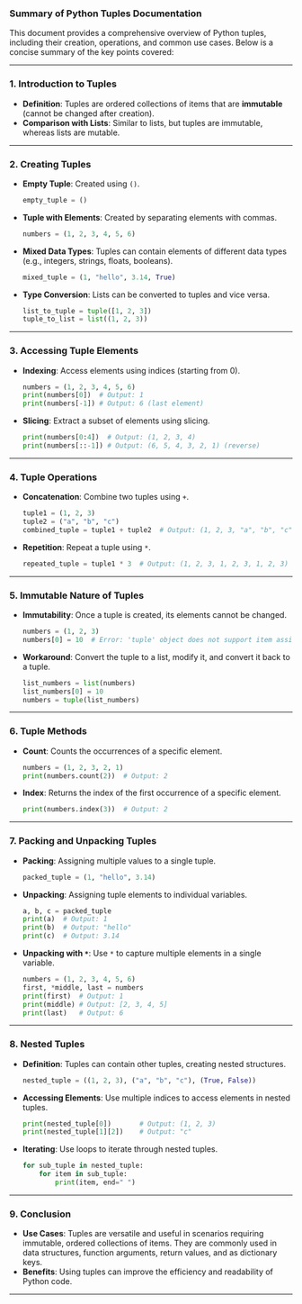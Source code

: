 ### Summary of Python Tuples Documentation

This document provides a comprehensive overview of Python tuples, including their creation, operations, and common use cases. Below is a concise summary of the key points covered:

---

### **1. Introduction to Tuples**
- **Definition**: Tuples are ordered collections of items that are **immutable** (cannot be changed after creation).
- **Comparison with Lists**: Similar to lists, but tuples are immutable, whereas lists are mutable.

---

### **2. Creating Tuples**
- **Empty Tuple**: Created using `()`.
  ```python
  empty_tuple = ()
  ```
- **Tuple with Elements**: Created by separating elements with commas.
  ```python
  numbers = (1, 2, 3, 4, 5, 6)
  ```
- **Mixed Data Types**: Tuples can contain elements of different data types (e.g., integers, strings, floats, booleans).
  ```python
  mixed_tuple = (1, "hello", 3.14, True)
  ```
- **Type Conversion**: Lists can be converted to tuples and vice versa.
  ```python
  list_to_tuple = tuple([1, 2, 3])
  tuple_to_list = list((1, 2, 3))
  ```

---

### **3. Accessing Tuple Elements**
- **Indexing**: Access elements using indices (starting from 0).
  ```python
  numbers = (1, 2, 3, 4, 5, 6)
  print(numbers[0])  # Output: 1
  print(numbers[-1]) # Output: 6 (last element)
  ```
- **Slicing**: Extract a subset of elements using slicing.
  ```python
  print(numbers[0:4])  # Output: (1, 2, 3, 4)
  print(numbers[::-1]) # Output: (6, 5, 4, 3, 2, 1) (reverse)
  ```

---

### **4. Tuple Operations**
- **Concatenation**: Combine two tuples using `+`.
  ```python
  tuple1 = (1, 2, 3)
  tuple2 = ("a", "b", "c")
  combined_tuple = tuple1 + tuple2  # Output: (1, 2, 3, "a", "b", "c")
  ```
- **Repetition**: Repeat a tuple using `*`.
  ```python
  repeated_tuple = tuple1 * 3  # Output: (1, 2, 3, 1, 2, 3, 1, 2, 3)
  ```

---

### **5. Immutable Nature of Tuples**
- **Immutability**: Once a tuple is created, its elements cannot be changed.
  ```python
  numbers = (1, 2, 3)
  numbers[0] = 10  # Error: 'tuple' object does not support item assignment
  ```
- **Workaround**: Convert the tuple to a list, modify it, and convert it back to a tuple.
  ```python
  list_numbers = list(numbers)
  list_numbers[0] = 10
  numbers = tuple(list_numbers)
  ```

---

### **6. Tuple Methods**
- **Count**: Counts the occurrences of a specific element.
  ```python
  numbers = (1, 2, 3, 2, 1)
  print(numbers.count(2))  # Output: 2
  ```
- **Index**: Returns the index of the first occurrence of a specific element.
  ```python
  print(numbers.index(3))  # Output: 2
  ```

---

### **7. Packing and Unpacking Tuples**
- **Packing**: Assigning multiple values to a single tuple.
  ```python
  packed_tuple = (1, "hello", 3.14)
  ```
- **Unpacking**: Assigning tuple elements to individual variables.
  ```python
  a, b, c = packed_tuple
  print(a)  # Output: 1
  print(b)  # Output: "hello"
  print(c)  # Output: 3.14
  ```
- **Unpacking with `*`**: Use `*` to capture multiple elements in a single variable.
  ```python
  numbers = (1, 2, 3, 4, 5, 6)
  first, *middle, last = numbers
  print(first)  # Output: 1
  print(middle) # Output: [2, 3, 4, 5]
  print(last)   # Output: 6
  ```

---

### **8. Nested Tuples**
- **Definition**: Tuples can contain other tuples, creating nested structures.
  ```python
  nested_tuple = ((1, 2, 3), ("a", "b", "c"), (True, False))
  ```
- **Accessing Elements**: Use multiple indices to access elements in nested tuples.
  ```python
  print(nested_tuple[0])       # Output: (1, 2, 3)
  print(nested_tuple[1][2])    # Output: "c"
  ```
- **Iterating**: Use loops to iterate through nested tuples.
  ```python
  for sub_tuple in nested_tuple:
      for item in sub_tuple:
          print(item, end=" ")
  ```

---

### **9. Conclusion**
- **Use Cases**: Tuples are versatile and useful in scenarios requiring immutable, ordered collections of items. They are commonly used in data structures, function arguments, return values, and as dictionary keys.
- **Benefits**: Using tuples can improve the efficiency and readability of Python code.

---

